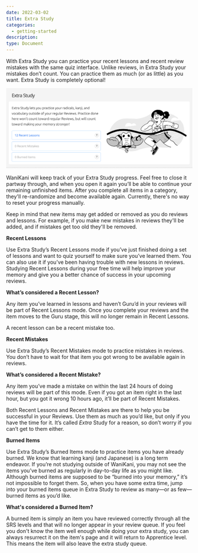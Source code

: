 ```yaml
---
date: 2022-03-02
title: Extra Study
categories:
  - getting-started
description:
type: Document
---
```


With Extra Study you can practice your recent lessons and recent review mistakes with the same quiz interface. Unlike reviews, in Extra Study your mistakes don’t count. You can practice them as much (or as little) as you want. Extra Study is completely optional!

![Extra Study](/images/extra-study-burned.png)

WaniKani will keep track of your Extra Study progress. Feel free to close it partway through, and when you open it again you’ll be able to continue your remaining unfinished items. After you complete all items in a category, they'll re-randomize and become available again. Currently, there's no way to reset your progress manually.

Keep in mind that new items may get added or removed as you do reviews and lessons. For example, if you make new mistakes in reviews they'll be added, and if mistakes get too old they'll be removed.

**Recent Lessons**

Use Extra Study’s Recent Lessons mode if you’ve just finished doing a set of lessons and want to quiz yourself to make sure you’ve learned them. You can also use it if you’ve been having trouble with new lessons in reviews. Studying Recent Lessons during your free time will help improve your memory and give you a better chance of success in your upcoming reviews.

**What’s considered a Recent Lesson?**

Any item you’ve learned in lessons and haven’t Guru’d in your reviews will be part of Recent Lessons mode. Once you complete your reviews and the item moves to the Guru stage, this will no longer remain in Recent Lessons.

A recent lesson can be a recent mistake too.

**Recent Mistakes**

Use Extra Study’s Recent Mistakes mode to practice mistakes in reviews. You don’t have to wait for that item you got wrong to be available again in reviews.

**What’s considered a Recent Mistake?**

Any item you’ve made a mistake on within the last 24 hours of doing reviews will be part of this mode. Even if you got an item right in the last hour, but you got it wrong 10 hours ago, it’ll be part of Recent Mistakes.

Both Recent Lessons and Recent Mistakes are there to help you be successful in your Reviews. Use them as much as you’d like, but only if you have the time for it. It’s called *Extra* Study for a reason, so don’t worry if you can’t get to them either.

**Burned Items**

Use Extra Study’s Burned Items mode to practice items you have already burned. We know that learning kanji (and Japanese) is a long term endeavor. If you’re not studying outside of WaniKani, you may not see the items you’ve burned as regularly in day-to-day life as you might like. Although burned items are supposed to be “burned into your memory,” it’s not impossible to forget them. So, when you have some extra time, jump into your burned items queue in Extra Study to review as many—or as few—burned items as you’d like.

**What's considered a Burned Item?**

A burned item is simply an item you have reviewed correctly through all the SRS levels and that will no longer appear in your review queue. If you feel you don't know the item well enough while doing your extra study, you can always resurrect it on the item's page and it will return to Apprentice level. This means the item will also leave the extra study queue.
